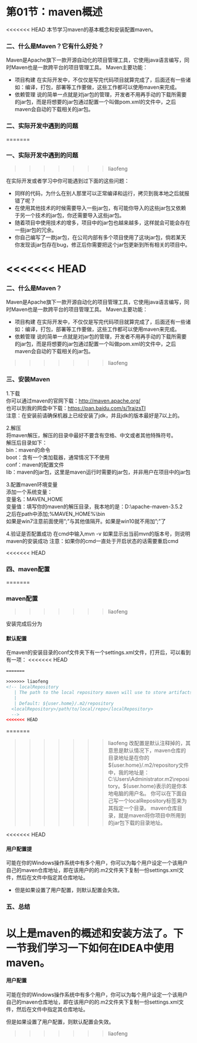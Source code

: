 # 第01节：maven概述

<<<<<<< HEAD
本节学习maven的基本概念和安装配置maven。

### 二、什么是Maven？它有什么好处？

Maven是Apache旗下一款开源自动化的项目管理工具，它使用java语言编写，同时Maven也是一款跨平台的项目管理工具。
Maven主要功能：

* 项目构建
在实际开发中，不仅仅是写完代码项目就算完成了，后面还有一些诸如：编译，打包，部署等工作要做，这些工作都可以使用maven来完成。
* 依赖管理
说的简单一点就是对jar包的管理，开发者不用再手动的下载所需要的jar包，而是将想要的jar包通过配置一个叫做pom.xml的文件中，之后maven会自动的下载相关的jar包。

### 二、实际开发中遇到的问题
=======

### 一、实际开发中遇到的问题

>>>>>>> liaofeng

在实际开发或者学习中你可能遇到过下面的这些问题：

* 同样的代码，为什么在别人那里可以正常编译和运行，拷贝到我本地之后就报错了呢？
* 在使用其他技术的时候需要导入一些jar包，有可能你导入的这些jar包又依赖于另一个技术的jar包，你还需要导入这些jar包。
* 随着项目中使用技术的增多，项目中的jar包也越来越多，这样就会可能会存在一些jar包的冗余。
* 你自己编写了一款jar包，在公司内部有多个项目使用了这块jar包，倘若某天你发现该jar包存在bug，修正后你需要把这个jar包更新到所有相关的项目中。

<<<<<<< HEAD
=======
### 二、什么是Maven？

Maven是Apache旗下一款开源自动化的项目管理工具，它使用java语言编写，同时Maven也是一款跨平台的项目管理工具。
Maven主要功能：

* 项目构建
在实际开发中，不仅仅是写完代码项目就算完成了，后面还有一些诸如：编译，打包，部署等工作要做，这些工作都可以使用maven来完成。
* 依赖管理
说的简单一点就是对jar包的管理，开发者不用再手动的下载所需要的jar包，而是将想要的jar包通过配置一个叫做pom.xml的文件中，之后maven会自动的下载相关的jar包。

>>>>>>> liaofeng
### 三、安装Maven

1.下载  
你可以通过maven的官网下载：http://maven.apache.org/  
也可以到我的网盘中下载：https://pan.baidu.com/s/1rajzsTI  
注意：在安装前请确保机器上已经安装了jdk，并且jdk的版本最好是7以上的。  

2.解压  
将maven解压，解压的目录中最好不要含有空格、中文或者其他特殊符号。  
解压后目录如下：  
bin：maven的命令  
boot：含有一个类加载器，通常情况下不使用  
conf：maven的配置文件  
lib：maven的jar包，这里是maven运行时需要的jar包，并非用户在项目中的jar包  

3.配置maven环境变量  
添加一个系统变量：  
变量名：MAVEN_HOME  
变量值：填写你的maven的解压目录，我本地的是：D:\apache-maven-3.5.2  
之后在path中添加;%MAVEN_HOME%\bin  
如果是win7注意前面使用”;”与其他值隔开。如果是win10就不用加”;”了  

4.验证是否配置成功
在cmd中输入mvn -v
如果显示出当前mvn的版本号，则说明maven的安装成功
注意：如果你的cmd一直处于开启状态的话需要重启cmd

<<<<<<< HEAD
### 四、maven配置
=======
### maven配置
>>>>>>> liaofeng

安装完成后分为

#### 默认配置

在maven的安装目录的conf文件夹下有一个settings.xml文件，打开后，可以看到有一项：
<<<<<<< HEAD
``` xml
=======

>>>>>>> liaofeng
<!-- localRepository
   | The path to the local repository maven will use to store artifacts.
   |
   | Default: ${user.home}/.m2/repository
  <localRepository>/path/to/local/repo</localRepository>
  -->
<<<<<<< HEAD
```
=======
>>>>>>> liaofeng
改配置是默认注释掉的，其意思是默认情况下，maven仓库的目录地址是在你的${user.home}/.m2/repository文件中，我的地址是：C:\Users\Administrator.m2\repository。${user.home}表示的是你本地电脑的用户名。
你可以在下面自己写一个localRepository标签来为其指定一个目录。
maven仓库目录，就是maven将你项目中所用到的jar包下载的目录地址。

<<<<<<< HEAD
#### 用户配置提

可能在你的Windows操作系统中有多个用户，你可以为每个用户设定一个该用户自己的maven仓库地址，即在该用户的的.m2文件夹下复制一份settings.xml文件，然后在文件中指定其仓库地址。  

* 但是如果设置了用户配置，则默认配置会失效。

### 五、总结

以上是maven的概述和安装方法了。下一节我们学习一下如何在IDEA中使用maven。
=======
#### 用户配置

可能在你的Windows操作系统中有多个用户，你可以为每个用户设定一个该用户自己的maven仓库地址，即在该用户的的.m2文件夹下复制一份settings.xml文件，然后在文件中指定其仓库地址。  

但是如果设置了用户配置，则默认配置会失效。
>>>>>>> liaofeng
